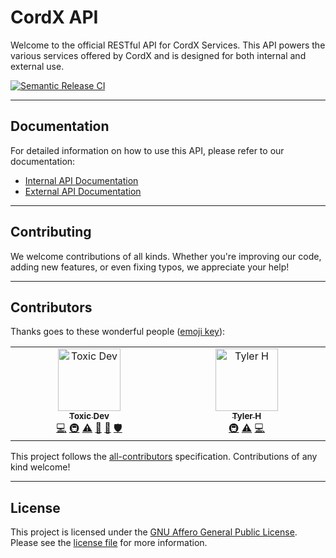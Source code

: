 # CordX API

Welcome to the official RESTful API for CordX Services. This API powers the various services offered by CordX and is designed for both internal and external use.

[![Semantic Release CI](https://github.com/CordXApp/API/actions/workflows/release.yml/badge.svg?branch=master)](https://github.com/CordXApp/API/actions/workflows/release.yml)

---

## Documentation

For detailed information on how to use this API, please refer to our documentation:

- [Internal API Documentation](https://api.cordx.lol/internal)
- [External API Documentation](https://help.cordx.lol/devs)

---

## Contributing

We welcome contributions of all kinds. Whether you're improving our code, adding new features, or even fixing typos, we appreciate your help!

---

## Contributors

Thanks goes to these wonderful people ([emoji key](https://allcontributors.org/docs/en/emoji-key)):

<!-- ALL-CONTRIBUTORS-LIST:START - Do not remove or modify this section -->
<!-- prettier-ignore-start -->
<!-- markdownlint-disable -->
<table>
  <tbody>
    <tr>
      <td align="center" valign="top" width="14.28%"><a href="https://github.com/TheRealToxicDev"><img src="https://avatars.githubusercontent.com/u/59587139?v=4?s=100" width="100px;" alt="Toxic Dev"/><br /><sub><b>Toxic Dev</b></sub></a><br /><a href="https://github.com/CordXApp/API/commits?author=TheRealToxicDev" title="Code">💻</a> <a href="#infra-TheRealToxicDev" title="Infrastructure (Hosting, Build-Tools, etc)">🚇</a> <a href="https://github.com/CordXApp/API/commits?author=TheRealToxicDev" title="Tests">⚠️</a> <a href="#design-TheRealToxicDev" title="Design">🎨</a> <a href="#projectManagement-TheRealToxicDev" title="Project Management">📆</a> <a href="#security-TheRealToxicDev" title="Security">🛡️</a></td>
      <td align="center" valign="top" width="14.28%"><a href="https://tydoesdev.me"><img src="https://avatars.githubusercontent.com/u/140351954?v=4?s=100" width="100px;" alt="Tyler H"/><br /><sub><b>Tyler H</b></sub></a><br /><a href="#infra-TyDoesDev" title="Infrastructure (Hosting, Build-Tools, etc)">🚇</a> <a href="https://github.com/CordXApp/API/commits?author=TyDoesDev" title="Tests">⚠️</a> <a href="https://github.com/CordXApp/API/commits?author=TyDoesDev" title="Code">💻</a></td>
    </tr>
  </tbody>
</table>

<!-- markdownlint-restore -->
<!-- prettier-ignore-end -->

<!-- ALL-CONTRIBUTORS-LIST:END -->

This project follows the [all-contributors](https://github.com/all-contributors/all-contributors) specification. Contributions of any kind welcome!

---

## License

This project is licensed under the [GNU Affero General Public License](LICENSE). Please see the [license file](LICENSE) for more information.